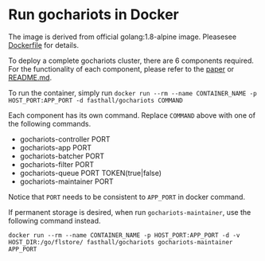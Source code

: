 # Run gochariots in Docker
The image is derived from official golang:1.8-alpine image. Pleasesee [Dockerfile](../Dockerfile) for details.

To deploy a complete gochariots cluster, there are 6 components required. For the functionality of each component, please refer to the [paper](https://openproceedings.org/2015/conf/edbt/paper-236.pdf) or [README.md](../README.md).

To run the container, simply run `docker run --rm --name CONTAINER_NAME -p HOST_PORT:APP_PORT -d fasthall/gochariots COMMAND`

Each component has its own command. Replace `COMMAND` above with one of the following commands.

* gochariots-controller PORT
* gochariots-app PORT
* gochariots-batcher PORT
* gochariots-filter PORT
* gochariots-queue PORT TOKEN(true|false)
* gochariots-maintainer PORT

Notice that `PORT` needs to be consistent to `APP_PORT` in docker command.

If permanent storage is desired, when run `gochariots-maintainer`, use the following command instead.

`docker run --rm --name CONTAINER_NAME -p HOST_PORT:APP_PORT -d -v HOST_DIR:/go/flstore/ fasthall/gochariots gochariots-maintainer APP_PORT`
